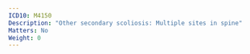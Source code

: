 ```yaml
---
ICD10: M4150
Description: "Other secondary scoliosis: Multiple sites in spine"
Matters: No
Weight: 0
---
```


